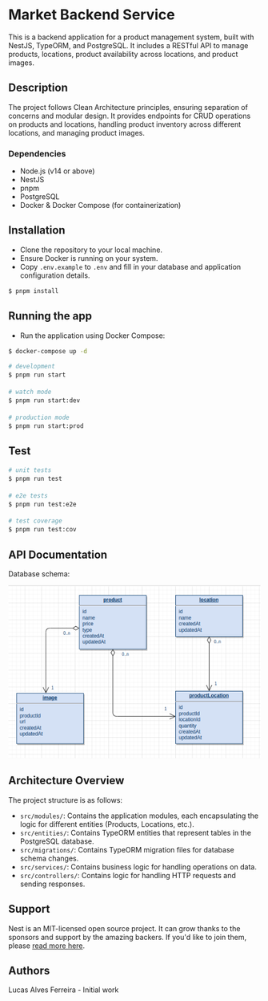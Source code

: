 # Market Backend Service

This is a backend application for a product management system, built with NestJS, TypeORM, and PostgreSQL. It includes a RESTful API to manage products, locations, product availability across locations, and product images.

## Description

The project follows Clean Architecture principles, ensuring separation of concerns and modular design. It provides endpoints for CRUD operations on products and locations, handling product inventory across different locations, and managing product images.

### Dependencies

- Node.js (v14 or above)
- NestJS
- pnpm
- PostgreSQL
- Docker & Docker Compose (for containerization)

## Installation

- Clone the repository to your local machine.
- Ensure Docker is running on your system.
- Copy `.env.example` to `.env` and fill in your database and application configuration details.

```bash
$ pnpm install
```

## Running the app

- Run the application using Docker Compose:

```bash
$ docker-compose up -d
```

```bash
# development
$ pnpm run start

# watch mode
$ pnpm run start:dev

# production mode
$ pnpm run start:prod
```

## Test

```bash
# unit tests
$ pnpm run test

# e2e tests
$ pnpm run test:e2e

# test coverage
$ pnpm run test:cov
```

## API Documentation

Database schema:

![Alt text](database.png)

## Architecture Overview

The project structure is as follows:

- `src/modules/`: Contains the application modules, each encapsulating the logic for different entities (Products, Locations, etc.).
- `src/entities/`: Contains TypeORM entities that represent tables in the PostgreSQL database.
- `src/migrations/`: Contains TypeORM migration files for database schema changes.
- `src/services/`: Contains business logic for handling operations on data.
- `src/controllers/`: Contains logic for handling HTTP requests and sending responses.

## Support

Nest is an MIT-licensed open source project. It can grow thanks to the sponsors and support by the amazing backers. If you'd like to join them, please [read more here](https://docs.nestjs.com/support).

## Authors

Lucas Alves Ferreira - Initial work
